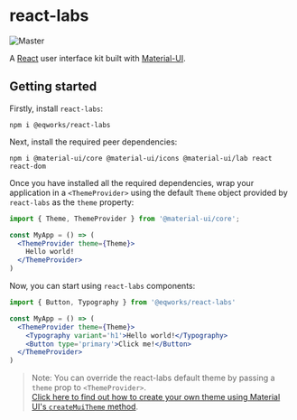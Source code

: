 # react-labs

![Master](https://github.com/EQWorks/react-labs/workflows/Master/badge.svg)

A [React](https://reactjs.org/) user interface kit built with [Material-UI](https://material-ui.com/).

## Getting started

Firstly, install `react-labs`:
```
npm i @eqworks/react-labs
```

Next, install the required peer dependencies:
```
npm i @material-ui/core @material-ui/icons @material-ui/lab react react-dom
```

Once you have installed all the required dependencies, wrap your application in a `<ThemeProvider>` using the default `Theme` object provided by `react-labs` as the `theme` property:
```jsx
import { Theme, ThemeProvider } from '@material-ui/core';

const MyApp = () => (
  <ThemeProvider theme={Theme}>
    Hello world!
  </ThemeProvider>
)
```

Now, you can start using `react-labs` components:
```jsx
import { Button, Typography } from '@eqworks/react-labs'

const MyApp = () => (
  <ThemeProvider theme={Theme}>
    <Typography variant='h1'>Hello world!</Typography>
    <Button type='primary'>Click me!</Button>
  </ThemeProvider>
)
```

> Note: You can override the react-labs default theme by passing a `theme` prop to `<ThemeProvider>`.<br />[Click here to find out how to create your own theme using Material UI's `createMuiTheme` method](https://material-ui.com/customization/theming/#api).
